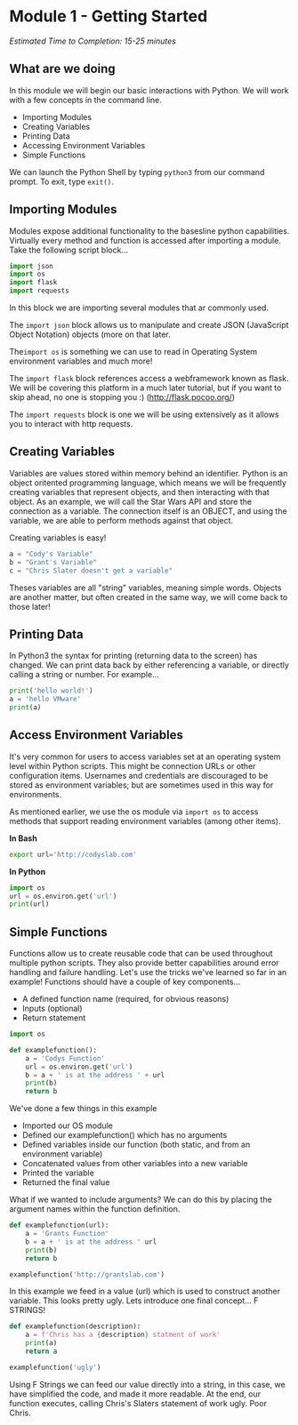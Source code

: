# Module 1 - Getting Started

_Estimated Time to Completion: 15-25 minutes_

## What are we doing

In this module we will begin our basic interactions with Python. We will work with a few concepts in the command line.

* Importing Modules
* Creating Variables
* Printing Data
* Accessing Environment Variables
* Simple Functions

We can launch the Python Shell by typing `python3` from our command prompt. To exit, type `exit()`.

## Importing Modules

Modules expose additional functionality to the basesline python capabilities. Virtually every method and function is accessed after importing a module. Take the following script block...

```python
import json
import os
import flask
import requests
```

In this block we are importing several modules that ar commonly used. 

The `import json` block allows us to manipulate and create JSON (JavaScript Object Notation) objects (more on that later.

The`import os` is something we can use to read in Operating System environment variables and much more!

The `import flask` block references access a webframework known as flask. We will be covering this platform in a much later tutorial, but if you want to skip ahead, no one is stopping you :) (http://flask.pocoo.org/)

The `import requests` block is one we will be using extensively as it allows you to interact with http requests.

## Creating Variables

Variables are values stored within memory behind an identifier. Python is an object oritented programming language, which means we will be frequently creating variables that represent objects, and then interacting with that object. As an example, we will call the Star Wars API and store the connection as a variable. The connection itself is an OBJECT, and using the variable, we are able to perform methods against that object. 

Creating variables is easy!

```python
a = "Cody's Variable"
b = "Grant's Variable"
c = "Chris Slater doesn't get a variable"
```

Theses variables are all "string" variables, meaning simple words. Objects are another matter, but often created in the same way, we will come back to those later! 

## Printing Data

In Python3 the syntax for printing (returning data to the screen) has changed. We can print data back by either referencing a variable, or directly calling a string or number. For example...

```python
print('hello world!')
a = 'hello VMware'
print(a)
```

## Access Environment Variables

It's very common for users to access variables set at an operating system level within Python scripts. This might be connection URLs or other configuration items. Usernames and credentials are discouraged to be stored as environment variables; but are sometimes used in this way for environments.

As mentioned earlier, we use the os module via `import os` to access methods that support reading environment variables (among other items). 

__In Bash__
```bash
export url='http://codyslab.com'
```
__In Python__
```python
import os
url = os.environ.get('url')
print(url)
```

## Simple Functions

Functions allow us to create reusable code that can be used throughout multiple python scripts. They also provide better capabilities around error handling and failure handling. Let's use the tricks we've learned so far in an example! Functions should have a couple of key components...

* A defined function name (required, for obvious reasons)
* Inputs (optional)
* Return statement

```python
import os

def examplefunction():
    a = 'Codys Function'
    url = os.environ.get('url')
    b = a + ' is at the address ' + url
    print(b)
    return b
```

We've done a few things in this example

* Imported our OS module
* Defined our examplefunction() which has no arguments
* Defined variables inside our function (both static, and from an environment variable)
* Concatenated values from other variables into a new variable
* Printed the variable
* Returned the final value

What if we wanted to include arguments? We can do this by placing the argument names within the function definition.

```python
def examplefunction(url):
    a = 'Grants Function'
    b = a + ' is at the address ' url
    print(b)
    return b

examplefunction('http://grantslab.com')
```

In this example we feed in a value (url) which is used to construct another variable. This looks pretty ugly. Lets introduce one final concept... F STRINGS! 

```python
def examplefunction(description):
    a = f'Chris has a {description} statment of work'
    print(a)
    return a

examplefunction('ugly')
```

Using F Strings we can feed our value directly into a string, in this case, we have simplified the code, and made it more readable. At the end, our function executes, calling Chris's Slaters statement of work ugly. Poor Chris.
